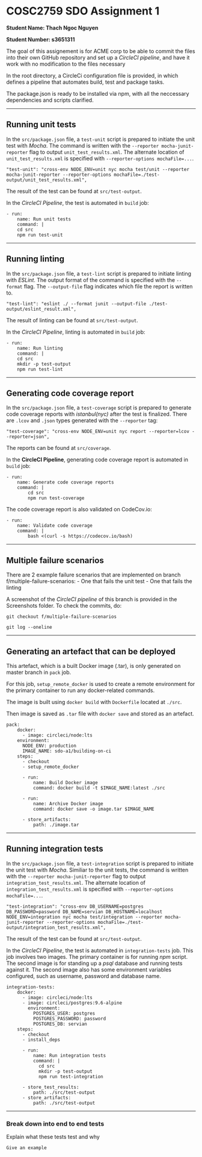# COSC2759 SDO Assignment 1

**Student Name: Thach Ngoc Nguyen**

**Student Number: s3651311**

The goal of this assignement is for ACME corp to be able to commit the files into their own GitHub repository and set up a *CircleCI pipeline*, and have it work with no modification to the files necessary

In the root directory, a CircleCi configuration file is provided, in which defines a pipeline that automates build, test and package tasks.

The package.json is ready to be installed via npm, with all the neccessary dependencies and scripts clarified. 

---

## Running unit tests

In the `src/package.json` file, a `test-unit` script is prepared to initiate the unit test with *Mocha*. The command is written with the `--reporter mocha-junit-reporter` flag to output `unit_test_results.xml`. The alternate location of `unit_test_results.xml` is specified with `--reporter-options mochaFile=...`.

```
"test-unit": "cross-env NODE_ENV=unit nyc mocha test/unit --reporter mocha-junit-reporter --reporter-options mochaFile=./test-output/unit_test_results.xml",

```

The result of the test can be found at `src/test-output`.

In the *CircleCI Pipeline*, the test is automated in `build` job:

```
- run:
    name: Run unit tests
    command: |
    cd src
    npm run test-unit
```

---

## Running linting

In the `src/package.json` file, a `test-lint` script is prepared to initiate linting with *ESLint*. The output format of the command is specified with the `--format` flag. The `--output-file` flag indicates which file the report is written to.

```
"test-lint": "eslint ./ --format junit --output-file ./test-output/eslint_result.xml",
```

The result of linting can be found at `src/test-output`.

In the *CircleCI Pipeline*, linting is automated in `build` job:

```
- run:
    name: Run linting
    command: |
    cd src
    mkdir -p test-output
    npm run test-lint
```

---

## Generating code coverage report

In the `src/package.json` file, a `test-coverage` script is prepared to generate code coverage reports with *istanbul(nyc)* after the test is finalized. There are `.lcov` and `.json` types generated with the `--reporter` tag:

```
"test-coverage": "cross-env NODE_ENV=unit nyc report --reporter=lcov --reporter=json",
```

The reports can be found at `src/coverage`.

In the **CircleCI Pipeline**, generating code coverage report is automated in `build` job:

```
- run:
    name: Generate code coverage reports
    command: |
        cd src
        npm run test-coverage
```

The code coverage report is also validated on CodeCov.io:

```
- run:
    name: Validate code coverage
    command: |
        bash <(curl -s https://codecov.io/bash)
```

---

## Multiple failure scenarios

There are 2 example failure scenarios that are implemented on branch f/multiple-failure-scenarios: 
    - One that fails the unit test
    - One that fails the linting

A screenshot of the *CircleCI pipeline* of this branch is provided in the Screenshots folder. To check the commits, do:

```
git checkout f/multiple-failure-scenarios

git log --oneline
```

---

## Generating an artefact that can be deployed

This artefact, which is a built Docker image (.tar), is only generated on master branch in `pack` job.

For this job, `setup_remote_docker` is used to create a remote environment for the primary container to run any docker-related commands.

The image is built using `docker build` with `Dockerfile` located at `./src`.

Then image is saved as `.tar` file with `docker save` and stored as an artefact.

```
pack:
    docker:
      - image: circleci/node:lts
    environment:
      NODE_ENV: production
      IMAGE_NAME: sdo-a1/building-on-ci
    steps:
      - checkout
      - setup_remote_docker

      - run:
          name: Build Docker image
          command: docker build -t $IMAGE_NAME:latest ./src
      
      - run:
          name: Archive Docker image
          command: docker save -o image.tar $IMAGE_NAME

      - store_artifacts:
          path: ./image.tar
```

---

## Running integration tests

In the `src/package.json` file, a `test-integration` script is prepared to initiate the unit test with *Mocha*. Similiar to the unit tests, the command is written with the `--reporter mocha-junit-reporter` flag to output `integration_test_results.xml`. The alternate location of `integration_test_results.xml` is specified with `--reporter-options mochaFile=...`.

```
"test-integration": "cross-env DB_USERNAME=postgres DB_PASSWORD=password DB_NAME=servian DB_HOSTNAME=localhost NODE_ENV=integration nyc mocha test/integration --reporter mocha-junit-reporter --reporter-options mochaFile=./test-output/integration_test_results.xml",
```

The result of the test can be found at `src/test-output`.

In the *CircleCI Pipeline*, the test is automated in `integration-tests` job. 
This job involves two images. The primary container is for running *npm* script. The second image is for standing up a *psql* database and running tests against it. The second image also has some environment variables configured, such as username, password and database name.

```
integration-tests:
    docker:
      - image: circleci/node:lts
      - image: circleci/postgres:9.6-alpine
        environment:
          POSTGRES_USER: postgres
          POSTGRES_PASSWORD: password
          POSTGRES_DB: servian
    steps:
      - checkout
      - install_deps

      - run:
          name: Run integration tests
          command: |
            cd src
            mkdir -p test-output
            npm run test-integration

      - store_test_results:
          path: ./src/test-output
      - store_artifacts:
          path: ./src/test-output
```

---

### Break down into end to end tests

Explain what these tests test and why

```
Give an example
```